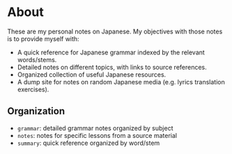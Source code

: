 # About

These are my personal notes on Japanese. My objectives with those notes is to
provide myself with:

- A quick reference for Japanese grammar indexed by the relevant words/stems.
- Detailed notes on different topics, with links to source references.
- Organized collection of useful Japanese resources.
- A dump site for notes on random Japanese media (e.g. lyrics translation exercises).

## Organization

- `grammar`: detailed grammar notes organized by subject
- `notes`: notes for specific lessons from a source material
- `summary`: quick reference organized by word/stem
